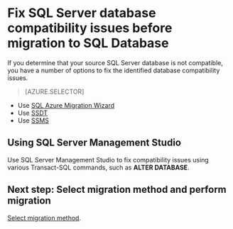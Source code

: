 <properties
   pageTitle="Fix SQL Server database compatibility issues before migration to SQL Database"
   description="Windows Azure SQL Database, database migration, compatibility, SQL Azure Migration Wizard"
   services="sql-database"
   documentationCenter=""
   authors="carlrabeler"
   manager="jeffreyg"
   editor=""/>

<tags
   ms.service="sql-database"
   ms.date="12/17/2015"
   wacn.date=""/>

# Fix SQL Server database compatibility issues before migration to SQL Database

If you determine that your source SQL Server database is not compatible, you have a number of options to fix the  identified database compatibility issues.

> [AZURE.SELECTOR]
- Use [SQL Azure Migration Wizard](/documentation/articles/sql-database-cloud-migrate-fix-compatibility-issues)
- Use [SSDT](/documentation/articles/sql-database-cloud-migrate-fix-compatibility-issues-ssdt)
- Use [SSMS](/documentation/articles/sql-database-cloud-migrate-fix-compatibility-issues-ssms)

## Using SQL Server Management Studio

Use SQL Server Management Studio to fix compatibility issues using various Transact-SQL commands, such as **ALTER DATABASE**.

## Next step: Select migration method and perform migration

[Select migration method](/documentation/articles/sql-database-cloud-migrate/#migrate-a-compatible-sql-server-database-to-sql-database).
